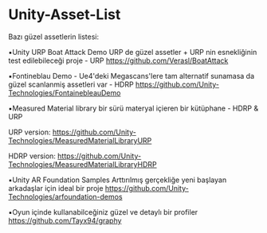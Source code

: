 # Unity-Asset-List
Bazı güzel assetlerin listesi:

▪️Unity URP Boat Attack Demo URP de güzel assetler + URP nin esnekliğinin test edilebileceği proje - URP
https://github.com/Verasl/BoatAttack

▪️Fontineblau Demo - Ue4'deki Megascans'lere tam alternatif sunamasa da güzel scanlanmiş assetleri var - HDRP
https://github.com/Unity-Technologies/FontainebleauDemo

▪️Measured Material library bir sürü materyal içieren bir kütüphane - HDRP & URP

URP version: https://github.com/Unity-Technologies/MeasuredMaterialLibraryURP

HDRP version: https://github.com/Unity-Technologies/MeasuredMaterialLibraryHDRP

▪️Unity AR Foundation Samples Arttırılmış gerçekliğe yeni başlayan arkadaşlar için ideal bir proje
https://github.com/Unity-Technologies/arfoundation-demos


▪️Oyun içinde kullanabilceğiniz güzel ve detaylı bir profiler
https://github.com/Tayx94/graphy
